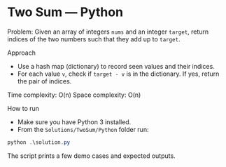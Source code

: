 # Two Sum — Python

Problem: Given an array of integers `nums` and an integer `target`, return indices of the two numbers such that they add up to `target`.

Approach
- Use a hash map (dictionary) to record seen values and their indices.
- For each value `v`, check if `target - v` is in the dictionary. If yes, return the pair of indices.

Time complexity: O(n)
Space complexity: O(n)

How to run
- Make sure you have Python 3 installed.
- From the `Solutions/TwoSum/Python` folder run:

```powershell
python .\solution.py
```

The script prints a few demo cases and expected outputs.
